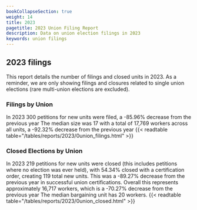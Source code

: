 ```yaml
---
bookCollapseSection: true
weight: 14
title: 2023
pagetitle: 2023 Union Filing Report
description: Data on union election filings in 2023
keywords: union filings
---
```


## 2023 filings

This report details the number of filings and closed units in 2023. As a reminder, we are only showing filings and closures related to single union elections (rare multi-union elections are excluded).

### Filings by Union
In 2023 300 petitions for new units were filed, a -85.96% decrease from the previous year The median size was 17 with a total of 17,769 workers across all units, a -92.32% decrease from the previous year
{{< readtable table="/tables/reports/2023/0union_filings.html" >}}

### Closed Elections by Union
In 2023 219 petitions for new units were closed (this includes petitions where no election was ever held), with 54.34% closed with a certification order, creating 119 total new units. This was a -89.27% decrease from the previous year in successful union certifications. Overall this represents approximately 16,717 workers, which is a -70.27% decrease from the previous year The median bargaining unit has 20 workers.
{{< readtable table="/tables/reports/2023/0union_closed.html" >}}
